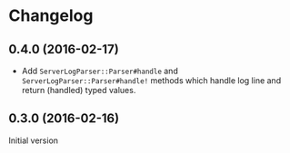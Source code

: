 # Changelog

## 0.4.0 (2016-02-17)

* Add `ServerLogParser::Parser#handle` and `ServerLogParser::Parser#handle!` methods
  which handle log line and return (handled) typed values.

## 0.3.0 (2016-02-16)

Initial version
